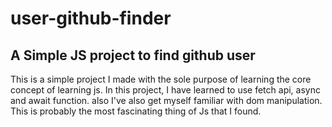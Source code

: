 # user-github-finder
## A Simple JS project to find github user
This is a simple project I made with the sole purpose of learning the core concept of learning js.
In this project, I have learned to use fetch api, async and await function.
also I've also get myself familiar with dom manipulation. This is probably the most fascinating thing of Js that I found.
